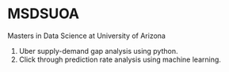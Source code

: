 # MSDSUOA
Masters in Data Science at University of Arizona

1. Uber supply-demand gap analysis using python.
2. Click through prediction rate analysis using machine learning.